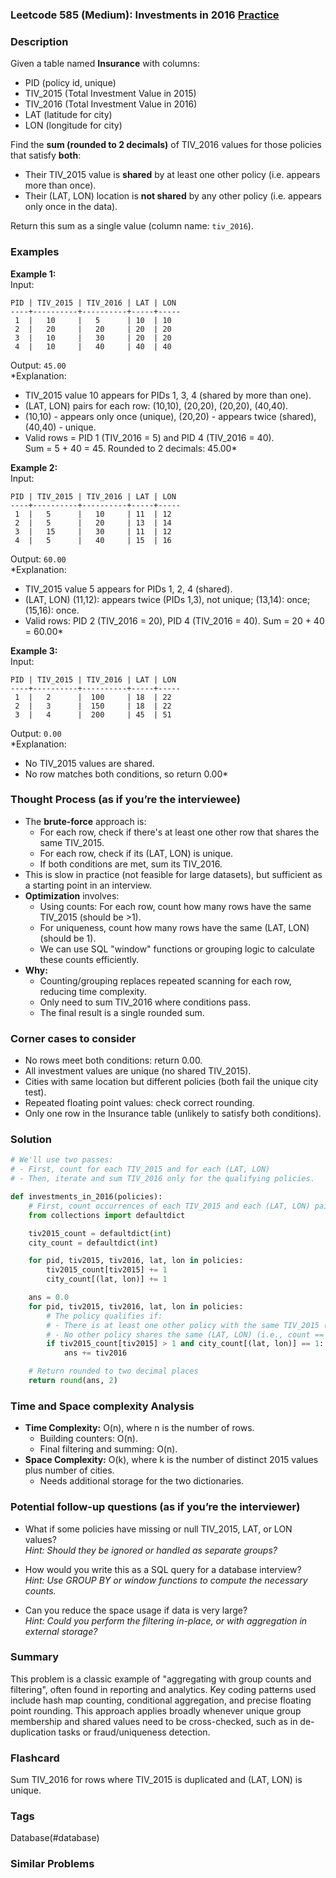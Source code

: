 ### Leetcode 585 (Medium): Investments in 2016 [Practice](https://leetcode.com/problems/investments-in-2016)

### Description  
Given a table named **Insurance** with columns:
- PID (policy id, unique)
- TIV_2015 (Total Investment Value in 2015)
- TIV_2016 (Total Investment Value in 2016)
- LAT (latitude for city)
- LON (longitude for city)

Find the **sum (rounded to 2 decimals)** of TIV_2016 values for those policies that satisfy **both**:
- Their TIV_2015 value is **shared** by at least one other policy (i.e. appears more than once).
- Their (LAT, LON) location is **not shared** by any other policy (i.e. appears only once in the data).

Return this sum as a single value (column name: `tiv_2016`).


### Examples  

**Example 1:**  
Input:
```
PID | TIV_2015 | TIV_2016 | LAT | LON
----+----------+----------+-----+-----
 1  |   10     |   5      | 10  | 10
 2  |   20     |   20     | 20  | 20
 3  |   10     |   30     | 20  | 20
 4  |   10     |   40     | 40  | 40
```
Output: `45.00`  
*Explanation:  
- TIV_2015 value 10 appears for PIDs 1, 3, 4 (shared by more than one).
- (LAT, LON) pairs for each row: (10,10), (20,20), (20,20), (40,40).  
- (10,10) - appears only once (unique), (20,20) - appears twice (shared), (40,40) - unique.  
- Valid rows = PID 1 (TIV_2016 = 5) and PID 4 (TIV_2016 = 40).  
Sum = 5 + 40 = 45. Rounded to 2 decimals: 45.00*  

**Example 2:**  
Input:
```
PID | TIV_2015 | TIV_2016 | LAT | LON
----+----------+----------+-----+-----
 1  |   5      |   10     | 11  | 12
 2  |   5      |   20     | 13  | 14
 3  |   15     |   30     | 11  | 12
 4  |   5      |   40     | 15  | 16
```
Output: `60.00`  
*Explanation:  
- TIV_2015 value 5 appears for PIDs 1, 2, 4 (shared).
- (LAT, LON) (11,12): appears twice (PIDs 1,3), not unique; (13,14): once; (15,16): once.
- Valid rows: PID 2 (TIV_2016 = 20), PID 4 (TIV_2016 = 40).
Sum = 20 + 40 = 60.00*  

**Example 3:**  
Input:
```
PID | TIV_2015 | TIV_2016 | LAT | LON
----+----------+----------+-----+-----
 1  |   2      |  100     | 18  | 22
 2  |   3      |  150     | 18  | 22
 3  |   4      |  200     | 45  | 51
```
Output: `0.00`  
*Explanation:  
- No TIV_2015 values are shared.
- No row matches both conditions, so return 0.00*


### Thought Process (as if you’re the interviewee)  
- The **brute-force** approach is:
  - For each row, check if there's at least one other row that shares the same TIV_2015.
  - For each row, check if its (LAT, LON) is unique.
  - If both conditions are met, sum its TIV_2016.
- This is slow in practice (not feasible for large datasets), but sufficient as a starting point in an interview.
- **Optimization** involves:
  - Using counts: For each row, count how many rows have the same TIV_2015 (should be >1).
  - For uniqueness, count how many rows have the same (LAT, LON) (should be 1).
  - We can use SQL "window" functions or grouping logic to calculate these counts efficiently.
- **Why:**  
  - Counting/grouping replaces repeated scanning for each row, reducing time complexity.
  - Only need to sum TIV_2016 where conditions pass.
  - The final result is a single rounded sum.


### Corner cases to consider  
- No rows meet both conditions: return 0.00.
- All investment values are unique (no shared TIV_2015).
- Cities with same location but different policies (both fail the unique city test).
- Repeated floating point values: check correct rounding.
- Only one row in the Insurance table (unlikely to satisfy both conditions).


### Solution

```python
# We'll use two passes:
# - First, count for each TIV_2015 and for each (LAT, LON)
# - Then, iterate and sum TIV_2016 only for the qualifying policies.

def investments_in_2016(policies):
    # First, count occurrences of each TIV_2015 and each (LAT, LON) pair
    from collections import defaultdict

    tiv2015_count = defaultdict(int)
    city_count = defaultdict(int)

    for pid, tiv2015, tiv2016, lat, lon in policies:
        tiv2015_count[tiv2015] += 1
        city_count[(lat, lon)] += 1

    ans = 0.0
    for pid, tiv2015, tiv2016, lat, lon in policies:
        # The policy qualifies if:
        # - There is at least one other policy with the same TIV_2015 (i.e., count > 1)
        # - No other policy shares the same (LAT, LON) (i.e., count == 1)
        if tiv2015_count[tiv2015] > 1 and city_count[(lat, lon)] == 1:
            ans += tiv2016

    # Return rounded to two decimal places
    return round(ans, 2)
```

### Time and Space complexity Analysis  

- **Time Complexity:** O(n), where n is the number of rows.  
    - Building counters: O(n).
    - Final filtering and summing: O(n).
- **Space Complexity:** O(k), where k is the number of distinct 2015 values plus number of cities.
    - Needs additional storage for the two dictionaries.


### Potential follow-up questions (as if you’re the interviewer)  

- What if some policies have missing or null TIV_2015, LAT, or LON values?  
  *Hint: Should they be ignored or handled as separate groups?*

- How would you write this as a SQL query for a database interview?  
  *Hint: Use GROUP BY or window functions to compute the necessary counts.*

- Can you reduce the space usage if data is very large?  
  *Hint: Could you perform the filtering in-place, or with aggregation in external storage?*


### Summary
This problem is a classic example of "aggregating with group counts and filtering", often found in reporting and analytics. Key coding patterns used include hash map counting, conditional aggregation, and precise floating point rounding. This approach applies broadly whenever unique group membership and shared values need to be cross-checked, such as in de-duplication tasks or fraud/uniqueness detection.


### Flashcard
Sum TIV_2016 for rows where TIV_2015 is duplicated and (LAT, LON) is unique.

### Tags
Database(#database)

### Similar Problems

